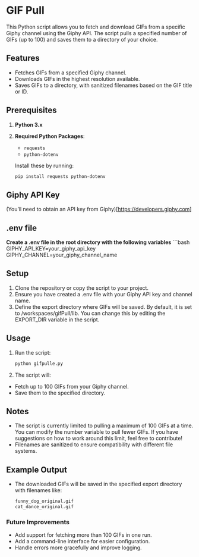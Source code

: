 # GIF Pull

This Python script allows you to fetch and download GIFs from a specific Giphy channel using the Giphy API. The script pulls a specified number of GIFs (up to 100) and saves them to a directory of your choice.

## Features
- Fetches GIFs from a specified Giphy channel.
- Downloads GIFs in the highest resolution available.
- Saves GIFs to a directory, with sanitized filenames based on the GIF title or ID.

## Prerequisites
1. **Python 3.x**
2. **Required Python Packages**:
   - `requests`
   - `python-dotenv`

   Install these by running:

   ```bash
   pip install requests python-dotenv

## Giphy API Key
(You’ll need to obtain an API key from Giphy)[https://developers.giphy.com]

## .env file
**Create a .env file in the root directory with the following variables**
    ```bash
    GIPHY_API_KEY=your_giphy_api_key  
    GIPHY_CHANNEL=your_giphy_channel_name  

## Setup
1.	Clone the repository or copy the script to your project.
2.	Ensure you have created a .env file with your Giphy API key and channel name.
3.	Define the export directory where GIFs will be saved. By default, it is set to /workspaces/gifPull/lib. You can change this by editing the EXPORT_DIR variable in the script.

## Usage
1. Run the script:
    ```bash
    python gifpulle.py
2.	The script will:
- Fetch up to 100 GIFs from your Giphy channel.
- Save them to the specified directory.

## Notes
- The script is currently limited to pulling a maximum of 100 GIFs at a time. You can modify the number variable to pull fewer GIFs. If you have suggestions on how to work around this limit, feel free to contribute!
- Filenames are sanitized to ensure compatibility with different file systems.

## Example Output

- The downloaded GIFs will be saved in the specified export directory with filenames like:
    ```bash
    funny_dog_original.gif
    cat_dance_original.gif

### Future Improvements
- Add support for fetching more than 100 GIFs in one run.
- Add a command-line interface for easier configuration.
- Handle errors more gracefully and improve logging.

